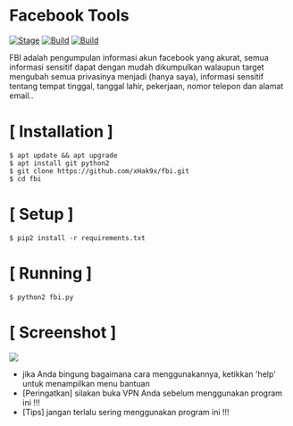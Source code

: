 # Facebook Tools
[![Stage](https://img.shields.io/badge/Release-Stable-brightgreen.svg)]()
[![Build](https://img.shields.io/badge/Supported_OS-Linux-orange.svg)]()
[![Build](https://img.shields.io/badge/Supported_OS-Windows-blue.svg)]()

FBI adalah pengumpulan informasi akun facebook yang akurat, semua informasi sensitif dapat dengan mudah dikumpulkan walaupun target mengubah semua privasinya menjadi (hanya saya), informasi sensitif tentang tempat tinggal, tanggal lahir, pekerjaan, nomor telepon dan alamat email..

# [ Installation ]
```
$ apt update && apt upgrade
$ apt install git python2
$ git clone https://github.com/xHak9x/fbi.git
$ cd fbi
```

# [ Setup ]
```
$ pip2 install -r requirements.txt
```
# [ Running ]
```
$ python2 fbi.py
```
# [ Screenshot ]
<img src="https://image.ibb.co/iLFhD9/fbi.png"/>

* jika Anda bingung bagaimana cara menggunakannya, ketikkan 'help' untuk menampilkan menu bantuan
* [Peringatkan] silakan buka VPN Anda sebelum menggunakan program ini !!!
* [Tips] jangan terlalu sering menggunakan program ini !!!
